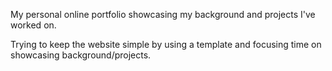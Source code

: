 My personal online portfolio showcasing my background and projects I've worked on.

Trying to keep the website simple by using a template and focusing time on showcasing background/projects.
